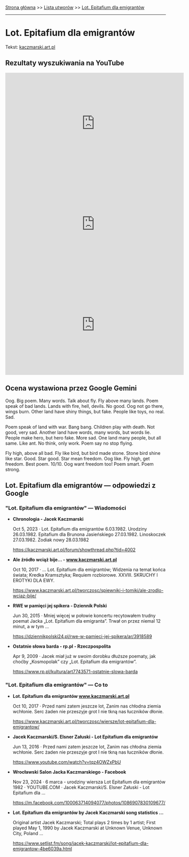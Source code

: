 [Strona główna](../index.md) >> [Lista utworów](../list.md) >> [Lot. Epitafium dla emigrantów](268.md)

---

# Lot. Epitafium dla emigrantów

Tekst: [kaczmarski.art.pl](https://www.kaczmarski.art.pl/tworczosc/wiersze/lot-epitafium-dla-emigrantow/)

## Rezultaty wyszukiwania na YouTube

<iframe width="560" height="315" src="https://www.youtube.com/embed/tqz4OWZxPbU?si=IdontcarewhotheIRSsendsImnotpayingtaxes" title="YouTube video player" frameborder="0" allow="accelerometer; autoplay; clipboard-write; encrypted-media; gyroscope; picture-in-picture; web-share" referrerpolicy="strict-origin-when-cross-origin" allowfullscreen></iframe>

<iframe width="560" height="315" src="https://www.youtube.com/embed/guMyd5c59WY?si=IdontcarewhotheIRSsendsImnotpayingtaxes" title="YouTube video player" frameborder="0" allow="accelerometer; autoplay; clipboard-write; encrypted-media; gyroscope; picture-in-picture; web-share" referrerpolicy="strict-origin-when-cross-origin" allowfullscreen></iframe>

<iframe width="560" height="315" src="https://www.youtube.com/embed/Y7YLMxyjgR8?si=IdontcarewhotheIRSsendsImnotpayingtaxes" title="YouTube video player" frameborder="0" allow="accelerometer; autoplay; clipboard-write; encrypted-media; gyroscope; picture-in-picture; web-share" referrerpolicy="strict-origin-when-cross-origin" allowfullscreen></iframe>

## Ocena wystawiona przez Google Gemini

Oog. Big poem. Many words. Talk about fly. Fly above many lands. Poem speak of bad lands. Lands with fire, hell, devils. No good. Oog not go there, wings burn. Other land have shiny things, but fake. People like toys, no real. Sad.

Poem speak of land with war. Bang bang. Children play with death. Not good, very sad. Another land have words, many words, but words lie. People make hero, but hero fake. More sad. One land many people, but all same. Like ant. No think, only work. Poem say no stop flying.

Fly high, above all bad. Fly like bird, but bird made stone. Stone bird shine like star. Good. Star good. Star mean freedom. Oog like. Fly high, get freedom. Best poem. 10/10. Oog want freedom too! Poem smart. Poem strong.


## Lot. Epitafium dla emigrantów — odpowiedzi z Google

### "Lot. Epitafium dla emigrantów" — Wiadomości

- **Chronologia - Jacek Kaczmarski**

    Oct 5, 2023  ·  Lot. Epitafium dla emigrantów 6.03.1982. Urodziny 26.03.1982. Epitafium dla Brunona Jasieńskiego 27.03.1982. Linoskoczek 27.03.1982. Zodiak nowy 28.03.1982 

   <https://kaczmarski.art.pl/forum/showthread.php?tid=4002>
- **Ale źródło wciąż bije… - www.kaczmarski.art.pl**

    Oct 10, 2017  ·  ... Lot. Epitafium dla emigrantów; Widzenia na temat końca świata; Kredka Kramsztyka; Requiem rozbiorowe. XXVIII. SKRUCHY l EROTYKI DLA EWY. 

   <https://www.kaczmarski.art.pl/tworczosc/spiewniki-i-tomiki/ale-zrodlo-wciaz-bije/>
- **RWE w pamięci jej spikera - Dziennik Polski**

    Jun 30, 2015  ·  Mniej więcej w połowie koncertu recytowałem trudny poemat Jacka „Lot. Epitafium dla emigranta”. Trwał on przez niemal 12 minut, a w tym ... 

   <https://dziennikpolski24.pl/rwe-w-pamieci-jej-spikera/ar/3918589>
- **Ostatnie słowa barda - rp.pl - Rzeczpospolita**

    Apr 9, 2009  ·  Jacek miał już w swoim dorobku dłuższe poematy, jak choćby „Kosmopolak” czy „Lot. Epitafium dla emigrantów”. 

   <https://www.rp.pl/kultura/art7743571-ostatnie-slowa-barda>

### "Lot. Epitafium dla emigrantów" — Co to

- **Lot. Epitafium dla emigrantów www.kaczmarski.art.pl**

    Oct 10, 2017  ·  Przed nami zatem jeszcze lot, Zanim nas chłodna ziemia wchłonie. Serc żaden nie przeszyje grot I nie tkną nas łuczników dłonie. 

   <https://www.kaczmarski.art.pl/tworczosc/wiersze/lot-epitafium-dla-emigrantow/>
- **Jacek Kaczmarski/S. Elsner Załuski - Lot Epitafium dla emigrantów**

    Jun 13, 2016  ·  Przed nami zatem jeszcze lot, Zanim nas chłodna ziemia wchłonie. Serc żaden nie przeszyje grot I nie tkną nas łuczników dłonie. 

   <https://www.youtube.com/watch?v=tqz4OWZxPbU>
- **Wrocławski Salon Jacka Kaczmarskiego - Facebook**

    Nov 23, 2024  ·  6 marca - urodziny wiersza Lot Epitafium dla emigrantów 1982 · YOUTUBE.COM · Jacek Kaczmarski/S. Elsner Załuski - Lot Epitafium dla ... 

   <https://m.facebook.com/100063714094077/photos/1086907830109677/>
- **Lot. Epitafium dla emigrantów by Jacek Kaczmarski song statistics ...**

    Original artist Jacek Kaczmarski; Total plays 2 times by 1 artist; First played May 1, 1990 by Jacek Kaczmarski at Unknown Venue, Unknown City, Poland ... 

   <https://www.setlist.fm/song/jacek-kaczmarski/lot-epitafium-dla-emigrantow-4be6039a.html>

